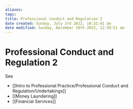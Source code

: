 ```yaml
---
aliases: 
tags: 
title: Professional Conduct and Regulation 2
date created: Sunday, July 3rd 2022, 10:32:41 am
date modified: Sunday, December 10th 2023, 12:39:51 am
---
```


# Professional Conduct and Regulation 2

See

- [[Intro to Professional Practice/Professional Conduct and Regulation/Undertakings]]
- [[Money Laundering]]
- [[Financial Services]]

